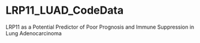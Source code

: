 # LRP11_LUAD_CodeData
LRP11 as a Potential Predictor of Poor Prognosis and Immune Suppression in Lung Adenocarcinoma
